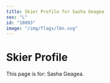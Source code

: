 ```yaml
---
title: Skier Profile for Sasha Geagea
sex: "L"
id: "10893"
image: "/img/flags/lbn.svg" 
---
```


# Skier Profile

This page is for: Sasha Geagea.
    